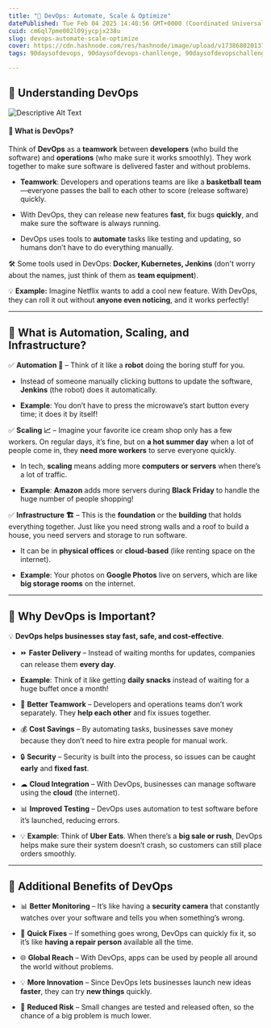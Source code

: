 ```yaml
---
title: "🚀 DevOps: Automate, Scale & Optimize"
datePublished: Tue Feb 04 2025 14:40:56 GMT+0000 (Coordinated Universal Time)
cuid: cm6ql7pme002l09jycpjx238u
slug: devops-automate-scale-optimize
cover: https://cdn.hashnode.com/res/hashnode/image/upload/v1738680201377/106be0fd-de97-4c4e-86dc-759220f2ffda.jpeg
tags: 90daysofdevops, 90daysofdevops-chanllenge, 90daysofdevopschallenge

---
```


## 🚀 **Understanding DevOps**
![Descriptive Alt Text](https://cdn.hashnode.com/res/hashnode/image/upload/v1738680201377/106be0fd-de97-4c4e-86dc-759220f2ffda.jpeg)

#### 🔹 **What is DevOps?**

Think of **DevOps** as a **teamwork** between **developers** (who build the software) and **operations** (who make sure it works smoothly). They work together to make sure software is delivered faster and without problems.

* **Teamwork**: Developers and operations teams are like a **basketball team**—everyone passes the ball to each other to score (release software) quickly.
    
* With DevOps, they can release new features **fast**, fix bugs **quickly**, and make sure the software is always running.
    
* DevOps uses tools to **automate** tasks like testing and updating, so humans don’t have to do everything manually.
    

🛠 Some tools used in DevOps: **Docker, Kubernetes, Jenkins** (don't worry about the names, just think of them as **team equipment**).

💡 **Example:** Imagine Netflix wants to add a cool new feature. With DevOps, they can roll it out without **anyone even noticing**, and it works perfectly!

---

## 🔹 **What is Automation, Scaling, and Infrastructure?**

✅ **Automation 🤖** – Think of it like a **robot** doing the boring stuff for you.

* Instead of someone manually clicking buttons to update the software, **Jenkins** (the robot) does it automatically.
    
* **Example**: You don’t have to press the microwave’s start button every time; it does it by itself!
    

✅ **Scaling 📈** – Imagine your favorite ice cream shop only has a few workers. On regular days, it’s fine, but on **a hot summer day** when a lot of people come in, they **need more workers** to serve everyone quickly.

* In tech, **scaling** means adding more **computers or servers** when there’s a lot of traffic.
    
* **Example**: **Amazon** adds more servers during **Black Friday** to handle the huge number of people shopping!
    

✅ **Infrastructure 🏗** – This is the **foundation** or the **building** that holds everything together. Just like you need strong walls and a roof to build a house, you need servers and storage to run software.

* It can be in **physical offices** or **cloud-based** (like renting space on the internet).
    
* **Example**: Your photos on **Google Photos** live on servers, which are like **big storage rooms** on the internet.
    

---

## 🔹 **Why DevOps is Important?**

💡 **DevOps helps businesses stay fast, safe, and cost-effective**.

* ⏩ **Faster Delivery** – Instead of waiting months for updates, companies can release them **every day**.
    
* **Example**: Think of it like getting **daily snacks** instead of waiting for a huge buffet once a month!
    
* 🤝 **Better Teamwork** – Developers and operations teams don’t work separately. They **help each other** and fix issues together.
    
* 💰 **Cost Savings** – By automating tasks, businesses save money because they don’t need to hire extra people for manual work.
    
* 🔒 **Security** – Security is built into the process, so issues can be caught **early** and **fixed fast**.
    
* ☁ **Cloud Integration** – With DevOps, businesses can manage software using the **cloud** (the internet).
    
* 📊 **Improved Testing** – DevOps uses automation to test software before it’s launched, reducing errors.
    
* 💡 **Example**: Think of **Uber Eats**. When there’s a **big sale or rush**, DevOps helps make sure their system doesn’t crash, so customers can still place orders smoothly.
    

---

## 🔹 **Additional Benefits of DevOps**

* 📊 **Better Monitoring** – It’s like having a **security camera** that constantly watches over your software and tells you when something’s wrong.
    
* 🔄 **Quick Fixes** – If something goes wrong, DevOps can quickly fix it, so it’s like **having a repair person** available all the time.
    
* 🌐 **Global Reach** – With DevOps, apps can be used by people all around the world without problems.
    
* 💡 **More Innovation** – Since DevOps lets businesses launch new ideas **faster**, they can try **new things** quickly.
    
* 🔧 **Reduced Risk** – Small changes are tested and released often, so the chance of a big problem is much lower.
